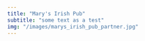 ```yaml
---
title: "Mary's Irish Pub"
subtitle: "some text as a test"
img: "/images/marys_irish_pub_partner.jpg"
---
```

